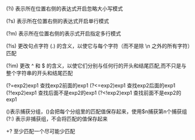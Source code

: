 (?i) 表示所在位置右侧的表达式开启忽略大小写模式

(?s) 表示所在位置右侧的表达式开启单行模式

(?m) 表示所在位置右侧的表示式开启指定多行模式

(?is) 更改句点字符 (.) 的含义，以使它与每个字符（而不是除 \n 之外的所有字符）匹配

(?im) 更改 ^ 和 $ 的含义，以使它们分别与任何行的开头和结尾匹配,而不只是与整个字符串的开头和结尾匹配


(?=exp2)exp1 查找exp2前面的exp1
(?<=exp2)exp1 查找exp2后面的exp1
(?!exp2)exp1 查找后面不是exp2的exp1
(?<!exp2)exp1 查找前面不是exp2的exp1


()表示捕获分组，()会把每个分组里的匹配值保存起来，使用$n捕获第n个捕获组
(?:) 表示非捕获组，不会将匹配的值保存起来

+? 至少匹配一个尽可能少匹配